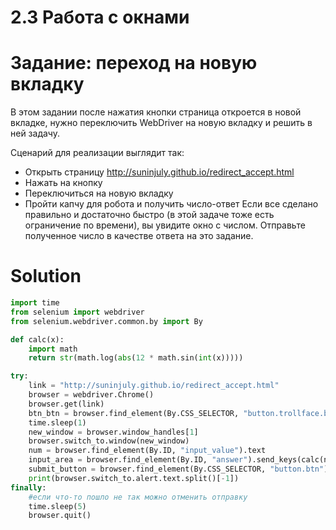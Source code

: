 # 2.3 Работа с окнами
# Задание: переход на новую вкладку
В этом задании после нажатия кнопки страница откроется в новой вкладке, нужно переключить WebDriver на новую вкладку и решить в ней задачу.

Сценарий для реализации выглядит так:

* Открыть страницу http://suninjuly.github.io/redirect_accept.html
* Нажать на кнопку
* Переключиться на новую вкладку
* Пройти капчу для робота и получить число-ответ
Если все сделано правильно и достаточно быстро (в этой задаче тоже есть ограничение по времени), вы увидите окно с числом. Отправьте полученное число в качестве ответа на это задание.

# Solution
```python
import time
from selenium import webdriver
from selenium.webdriver.common.by import By

def calc(x):
    import math
    return str(math.log(abs(12 * math.sin(int(x)))))

try:
    link = "http://suninjuly.github.io/redirect_accept.html"
    browser = webdriver.Chrome()
    browser.get(link)
    btn_btn = browser.find_element(By.CSS_SELECTOR, "button.trollface.btn.btn-primary").click()
    time.sleep(1)
    new_window = browser.window_handles[1]
    browser.switch_to.window(new_window)
    num = browser.find_element(By.ID, "input_value").text
    input_area = browser.find_element(By.ID, "answer").send_keys(calc(num))
    submit_button = browser.find_element(By.CSS_SELECTOR, "button.btn").click()
    print(browser.switch_to.alert.text.split()[-1])
finally:
    #если что-то пошло не так можно отменить отправку
    time.sleep(5)
    browser.quit()
```